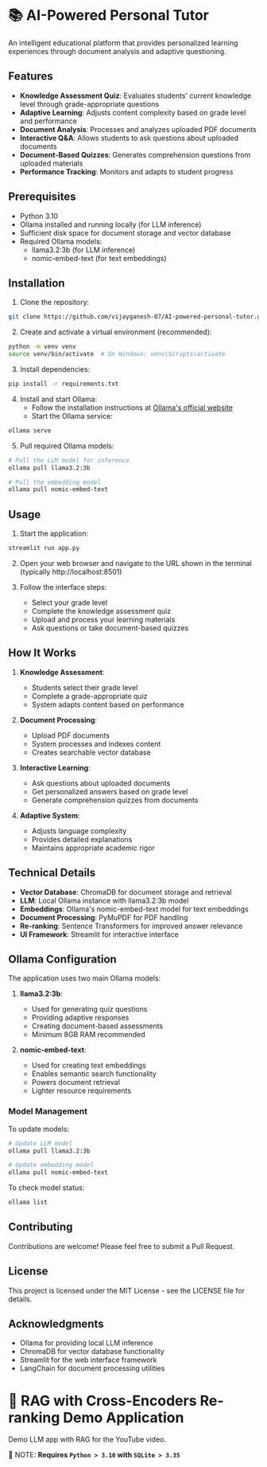 # 📚 AI-Powered Personal Tutor

An intelligent educational platform that provides personalized learning experiences through document analysis and adaptive questioning.

## Features

- **Knowledge Assessment Quiz**: Evaluates students' current knowledge level through grade-appropriate questions
- **Adaptive Learning**: Adjusts content complexity based on grade level and performance
- **Document Analysis**: Processes and analyzes uploaded PDF documents
- **Interactive Q&A**: Allows students to ask questions about uploaded documents
- **Document-Based Quizzes**: Generates comprehension questions from uploaded materials
- **Performance Tracking**: Monitors and adapts to student progress

## Prerequisites

- Python 3.10
- Ollama installed and running locally (for LLM inference)
- Sufficient disk space for document storage and vector database
- Required Ollama models:
  - llama3.2:3b (for LLM inference)
  - nomic-embed-text (for text embeddings)

## Installation

1. Clone the repository:
```bash
git clone https://github.com/vijayganesh-07/AI-powered-personal-tutor.git
```

2. Create and activate a virtual environment (recommended):
```bash
python -m venv venv
source venv/bin/activate  # On Windows: venv\Scripts\activate
```

3. Install dependencies:
```bash
pip install -r requirements.txt
```

4. Install and start Ollama:
   - Follow the installation instructions at [Ollama's official website](https://ollama.ai/download)
   - Start the Ollama service:
```bash
ollama serve
```

5. Pull required Ollama models:
```bash
# Pull the LLM model for inference
ollama pull llama3.2:3b

# Pull the embedding model
ollama pull nomic-embed-text
```

## Usage

1. Start the application:
```bash
streamlit run app.py
```

2. Open your web browser and navigate to the URL shown in the terminal (typically http://localhost:8501)

3. Follow the interface steps:
   - Select your grade level
   - Complete the knowledge assessment quiz
   - Upload and process your learning materials
   - Ask questions or take document-based quizzes

## How It Works

1. **Knowledge Assessment**:
   - Students select their grade level
   - Complete a grade-appropriate quiz
   - System adapts content based on performance

2. **Document Processing**:
   - Upload PDF documents
   - System processes and indexes content
   - Creates searchable vector database

3. **Interactive Learning**:
   - Ask questions about uploaded documents
   - Get personalized answers based on grade level
   - Generate comprehension quizzes from documents

4. **Adaptive System**:
   - Adjusts language complexity
   - Provides detailed explanations
   - Maintains appropriate academic rigor

## Technical Details

- **Vector Database**: ChromaDB for document storage and retrieval
- **LLM**: Local Ollama instance with llama3.2:3b model
- **Embeddings**: Ollama's nomic-embed-text model for text embeddings
- **Document Processing**: PyMuPDF for PDF handling
- **Re-ranking**: Sentence Transformers for improved answer relevance
- **UI Framework**: Streamlit for interactive interface

## Ollama Configuration

The application uses two main Ollama models:

1. **llama3.2:3b**:
   - Used for generating quiz questions
   - Providing adaptive responses
   - Creating document-based assessments
   - Minimum 8GB RAM recommended

2. **nomic-embed-text**:
   - Used for creating text embeddings
   - Enables semantic search functionality
   - Powers document retrieval
   - Lighter resource requirements

### Model Management

To update models:
```bash
# Update LLM model
ollama pull llama3.2:3b

# Update embedding model
ollama pull nomic-embed-text
```

To check model status:
```bash
ollama list
```

## Contributing

Contributions are welcome! Please feel free to submit a Pull Request.

## License

This project is licensed under the MIT License - see the LICENSE file for details.

## Acknowledgments

- Ollama for providing local LLM inference
- ChromaDB for vector database functionality
- Streamlit for the web interface framework
- LangChain for document processing utilities

# 📑 RAG with Cross-Encoders Re-ranking Demo Application

Demo LLM app with RAG for the YouTube video.

🚨 NOTE: **Requires `Python > 3.10` with  `SQLite > 3.35`**


